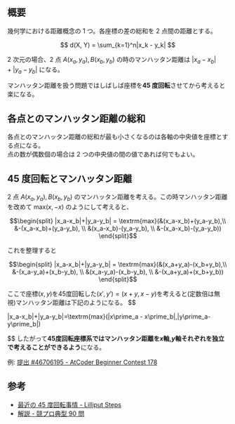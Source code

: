 ## 概要

幾何学における距離概念の 1 つ。各座標の差の総和を 2 点間の距離とする。  

$$
d(X, Y) = \sum_{k=1}^n|x_k - y_k|
$$

2 次元の場合、2 点 $A(x_a, y_a), B(x_b, y_b)$ の時のマンハッタン距離は $|x_a-x_b|+|y_a-y_b|$ になる。

マンハッタン距離を扱う問題ではしばしば座標を**45 度回転**させてから考えると楽になる。

## 各点とのマンハッタン距離の総和

各点とのマンハッタン距離の総和が最も小さくなるのは各軸の中央値を座標とする点になる。  
点の数が偶数個の場合は 2 つの中央値の間の値であれば何でもよい。

## 45 度回転とマンハッタン距離

2 点 $A(x_a, y_a), B(x_b, y_b)$ のマンハッタン距離を考える。この時マンハッタン距離を改めて $\textrm{max}(x, -x)$ のようにして考えると、

$$\begin{split}
|x_a-x_b|+|y_a-y_b| = \textrm{max}(&(x_a-x_b)+(y_a-y_b),\\
&-(x_a-x_b)+(y_a-y_b), \\
&(x_a-x_b)-(y_a-y_b), \\
&-(x_a-x_b)-(y_a-y_b))
\end{split}$$

これを整理すると

$$\begin{split}
|x_a-x_b|+|y_a-y_b| = \textrm{max}(&(x_a+y_a)-(x_b+y_b),\\
&-(x_a-y_a)+(x_b-y_b), \\
&(x_a-y_a)-(x_b-y_b), \\
&-(x_a+y_a)+(x_b+y_b))
\end{split}$$

ここで座標$(x, y)$を45度回転した$(x\prime, y\prime)=(x+y,x-y)$を考えると(定数倍は無視)マンハッタン距離は下記のようになる。
$$

|x_a-x_b|+|y_a-y_b|=\textrm{max}(|x\prime_a - x\prime_b|,|y\prime_a-y\prime_b|)

$$
したがって**45度回転座標系ではマンハッタン距離を$x$軸,$y$軸それぞれを独立で考えることができるよう**になる。

例: [提出 #46706195 - AtCoder Beginner Contest 178](https://atcoder.jp/contests/abc178/submissions/46706195)

## 参考
- [最近の 45 度回転事情 - Lilliput Steps](https://kagamiz.hatenablog.com/entry/2014/12/21/213931)
- [解説 - 競プロ典型 90 問](https://atcoder.jp/contests/typical90/editorial/6397)
